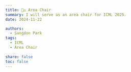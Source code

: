 ```yaml
---
title: 🧑‍⚖️ Area Chair
summary: I will serve as an area chair for ICML 2025.
date: 2024-11-22

authors:
  - Sangdon Park
tags:
  - ICML
  - Area Chair
  
share: false
toc: false
---
```


